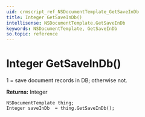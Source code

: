 ```yaml
---
uid: crmscript_ref_NSDocumentTemplate_GetSaveInDb
title: Integer GetSaveInDb()
intellisense: NSDocumentTemplate.GetSaveInDb
keywords: NSDocumentTemplate, GetSaveInDb
so.topic: reference
---
```


# Integer GetSaveInDb()

1 = save document records in DB; otherwise not.

**Returns:** Integer

```crmscript
NSDocumentTemplate thing;
Integer saveInDb  = thing.GetSaveInDb();
```

